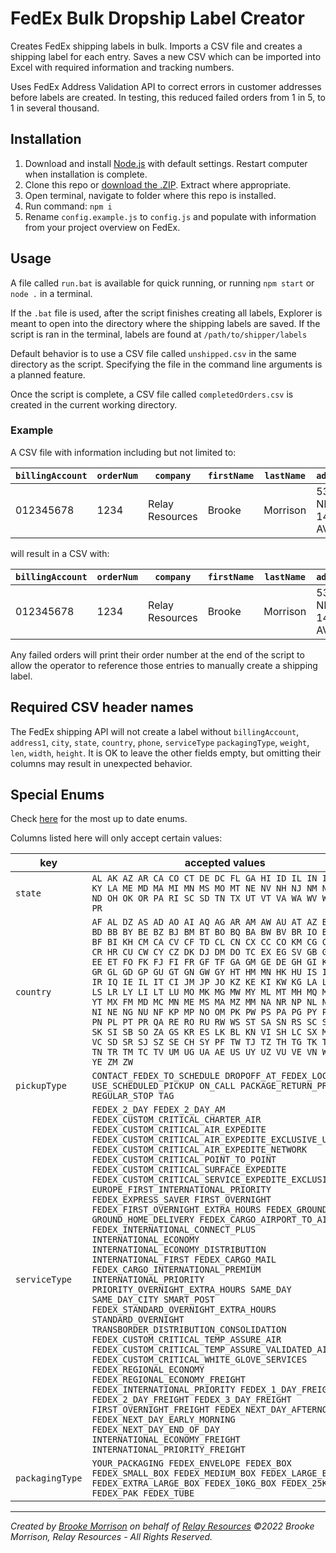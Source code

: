 # FedEx Bulk Dropship Label Creator

Creates FedEx shipping labels in bulk. Imports a CSV file and creates a shipping
label for each entry. Saves a new CSV which can be imported into Excel with
required information and tracking numbers. 

Uses FedEx Address Validation API to correct errors in customer addresses before
labels are created. In testing, this reduced failed orders from 1 in 5, to 1 in 
several thousand.

## Installation

1. Download and install [Node.js](https://nodejs.org/en/download/) with default
   settings. Restart computer when installation is complete.
1. Clone this repo or [download the .ZIP](https://github.com/bwookieeeee/fedex-bulk-shipping/archive/refs/heads/main.zip).
   Extract where appropriate.
1. Open terminal, navigate to folder where this repo is installed.
1. Run command: `npm i`
1. Rename `config.example.js` to `config.js` and populate with information from
   your project overview on FedEx.

## Usage

A file called `run.bat` is available for quick running, or running `npm start` or
`node .` in a terminal.

If the `.bat` file is used, after the script finishes creating all labels, 
Explorer is meant to open into the directory where the shipping labels are saved.
If the script is ran in the terminal, labels are found at `/path/to/shipper/labels`

Default behavior is to use a CSV file called `unshipped.csv` in the same directory
as the script. Specifying the file in the command line arguments is a planned
feature.

Once the script is complete, a CSV file called `completedOrders.csv` is created
in the current working directory.

### Example

A CSV file with information including but not limited to:

| `billingAccount` | `orderNum` | `company` | `firstName` | `lastName` | `address1` | `address2` | `city` | `state` | `country` | `zip` | `phone` | `shipDate` | `serviceType` | `packagingType` | `weight` | `len` | `width` | `height` |
| ---------------- | ---------- | --------- | ----------- | ---------- | ---------- | ---------- | ------ | ------- | --------- | ----- | ------- | ---------- | ------------- | --------------- | -------- | ----- | ------- | -------- |
| 012345678 | 1234 | Relay Resources | Brooke | Morrison | 5312 NE 148th AVE | | Portland | OR | US | 97230 | 5032611226 | 2022-03-20 | FEDEX_GROUND | YOUR_PACKAGING | 1 | 14 | 15 | 11 |

will result in a CSV with:

| `billingAccount` | `orderNum` | `company` | `firstName` | `lastName` | `address1` | `address2` | `city` | `state` | `zip` | `phone` | `trackingNumber` |
| ---------------- | ---------- | --------- | ----------- | ---------- | ---------- | ---------- | ------ | ------- | ----- | ------- | ---------------- |
| 012345678 | 1234 | Relay Resources | Brooke | Morrison | 5312 NE 148th AVE | | Portland | OR | 97230 | 5032611266 | 12345678901234 |

Any failed orders will print their order number at the end of the script to allow 
the operator to reference those entries to manually create a shipping label.

## Required CSV header names

The FedEx shipping API will not create a label without `billingAccount`, 
`address1`, `city`, `state`, `country`, `phone`, `serviceType` `packagingType`,
`weight`, `len`, `width`, `height`. It is OK to leave the other fields empty,
but omitting their columns may result in unexpected behavior. 

## Special Enums
Check [here](https://developer.fedex.com/api/en-us/guides/api-reference.html)
for the most up to date enums.

Columns listed here will only accept certain values:

| key | accepted values |
| --- | --------------- |
| `state` | `AL AK AZ AR CA CO CT DE DC FL GA HI ID IL IN IA KS KY LA ME MD MA MI MN MS MO MT NE NV NH NJ NM NY NC ND OH OK OR PA RI SC SD TN TX UT VT VA WA WV WI WY PR` |
| `country` | `AF AL DZ AS AD AO AI AQ AG AR AM AW AU AT AZ BS BH BD BB BY BE BZ BJ BM BT BO BQ BA BW BV BR IO BN BG BF BI KH CM CA CV CF TD CL CN CX CC CO KM CG CD CK CR HR CU CW CY CZ DK DJ DM DO TC EX EG SV GB GQ ER EE ET FO FK FJ FI FR GF TF GA GM GE DE GH GI KY VG GR GL GD GP GU GT GN GW GY HT HM MN HK HU IS IN ID IR IQ IE IL IT CI JM JP JO KZ KE KI KW KG LA LV LB LS LR LY LI LT LU MO MK MG MW MY ML MT MH MQ MR MU YT MX FM MD MC MN ME MS MA MZ MM NA NR NP NL NC NZ NI NE NG NU NF KP MP NO OM PK PW PS PA PG PY PE PH PN PL PT PR QA RE RO RU RW WS ST SA SN RS SC SL SG SK SI SB SO ZA GS KR ES LK BL KN VI SH LC SX MF PM VC SD SR SJ SZ SE CH SY PF TW TJ TZ TH TG TK TO TT TN TR TM TC TV UM UG UA AE US UY UZ VU VE VN WF EH YE ZM ZW` |
| `pickupType` | `CONTACT_FEDEX_TO_SCHEDULE DROPOFF_AT_FEDEX_LOCATION USE_SCHEDULED_PICKUP ON_CALL PACKAGE_RETURN_PROGRAM REGULAR_STOP TAG` |
| `serviceType` | `FEDEX_2_DAY FEDEX_2_DAY_AM FEDEX_CUSTOM_CRITICAL_CHARTER_AIR FEDEX_CUSTOM_CRITICAL_AIR_EXPEDITE FEDEX_CUSTOM_CRITICAL_AIR_EXPEDITE_EXCLUSIVE_USE FEDEX_CUSTOM_CRITICAL_AIR_EXPEDITE_NETWORK FEDEX_CUSTOM_CRITICAL_POINT_TO_POINT FEDEX_CUSTOM_CRITICAL_SURFACE_EXPEDITE FEDEX_CUSTOM_CRITICAL_SERVICE_EXPEDITE_EXCLUSIVE_USE EUROPE_FIRST_INTERNATIONAL_PRIORITY FEDEX_EXPRESS_SAVER FIRST_OVERNIGHT FEDEX_FIRST_OVERNIGHT_EXTRA_HOURS FEDEX_GROUND GROUND_HOME_DELIVERY FEDEX_CARGO_AIRPORT_TO_AIRPORT FEDEX_INTERNATIONAL_CONNECT_PLUS INTERNATIONAL_ECONOMY INTERNATIONAL_ECONOMY_DISTRIBUTION INTERNATIONAL_FIRST FEDEX_CARGO_MAIL FEDEX_CARGO_INTERNATIONAL_PREMIUM INTERNATIONAL_PRIORITY PRIORITY_OVERNIGHT_EXTRA_HOURS SAME_DAY SAME_DAY_CITY SMART_POST FEDEX_STANDARD_OVERNIGHT_EXTRA_HOURS STANDARD_OVERNIGHT TRANSBORDER_DISTRIBUTION_CONSOLIDATION FEDEX_CUSTOM_CRITICAL_TEMP_ASSURE_AIR FEDEX_CUSTOM_CRITICAL_TEMP_ASSURE_VALIDATED_AIR FEDEX_CUSTOM_CRITICAL_WHITE_GLOVE_SERVICES FEDEX_REGIONAL_ECONOMY FEDEX_REGIONAL_ECONOMY_FREIGHT FEDEX_INTERNATIONAL_PRIORITY FEDEX_1_DAY_FREIGHT FEDEX_2_DAY_FREIGHT FEDEX_3_DAY_FREIGHT FIRST_OVERNIGHT_FREIGHT FEDEX_NEXT_DAY_AFTERNOON FEDEX_NEXT_DAY_EARLY_MORNING FEDEX_NEXT_DAY_END_OF_DAY INTERNATIONAL_ECONOMY_FREIGHT INTERNATIONAL_PRIORITY_FREIGHT` |
| `packagingType` | `YOUR_PACKAGING FEDEX_ENVELOPE FEDEX_BOX FEDEX_SMALL_BOX FEDEX_MEDIUM_BOX FEDEX_LARGE_BOX FEDEX_EXTRA_LARGE_BOX FEDEX_10KG_BOX FEDEX_25KG_BOX FEDEX_PAK FEDEX_TUBE` |

---

_Created by [Brooke Morrison](mailto:bmorrison@relayresources.org) on behalf of
[Relay Resources](httsp://relayresources.org) ©2022 Brooke Morrison, Relay
Resources - All Rights Reserved._
